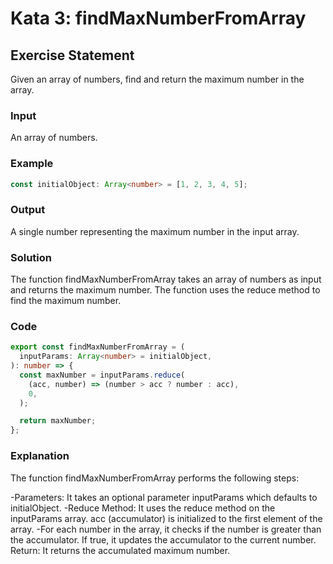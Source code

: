 # Kata 3: findMaxNumberFromArray

## Exercise Statement

Given an array of numbers, find and return the maximum number in the array.

### Input

An array of numbers.

### Example

```typescript
const initialObject: Array<number> = [1, 2, 3, 4, 5];
```

### Output

A single number representing the maximum number in the input array.

### Solution

The function findMaxNumberFromArray takes an array of numbers as input and returns the maximum number. The function uses the reduce method to find the maximum number.

### Code

```typescript
export const findMaxNumberFromArray = (
  inputParams: Array<number> = initialObject,
): number => {
  const maxNumber = inputParams.reduce(
    (acc, number) => (number > acc ? number : acc),
    0,
  );

  return maxNumber;
};
```

### Explanation

The function findMaxNumberFromArray performs the following steps:

-Parameters: It takes an optional parameter inputParams which defaults to initialObject.
-Reduce Method: It uses the reduce method on the inputParams array.
acc (accumulator) is initialized to the first element of the array.
-For each number in the array, it checks if the number is greater than the accumulator. If true, it updates the accumulator to the current number.
Return: It returns the accumulated maximum number.
